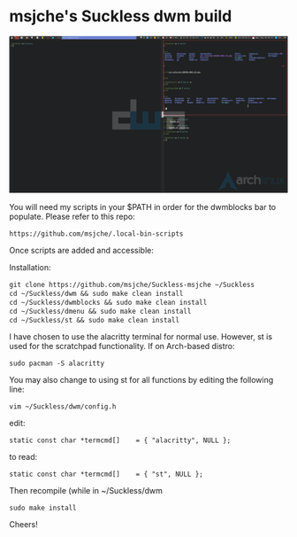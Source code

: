 # msjche's Suckless dwm build

![Alt text](screencap.png?raw=true "Title")

You will need my scripts in your $PATH in order for the dwmblocks bar to populate.  Please refer to this repo:

	https://github.com/msjche/.local-bin-scripts

Once scripts are added and accessible:

Installation:

	git clone https://github.com/msjche/Suckless-msjche ~/Suckless
	cd ~/Suckless/dwm && sudo make clean install
	cd ~/Suckless/dwmblocks && sudo make clean install
	cd ~/Suckless/dmenu && sudo make clean install
	cd ~/Suckless/st && sudo make clean install

I have chosen to use the alacritty terminal for normal use.  However, st is used for the scratchpad functionality.  If on Arch-based distro:

	sudo pacman -S alacritty

You may also change to using st for all functions by editing the following line:

	vim ~/Suckless/dwm/config.h

edit:

	static const char *termcmd[]	= { "alacritty", NULL };

to read:

	static const char *termcmd[]	= { "st", NULL };

Then recompile (while in ~/Suckless/dwm

	sudo make install

Cheers!

